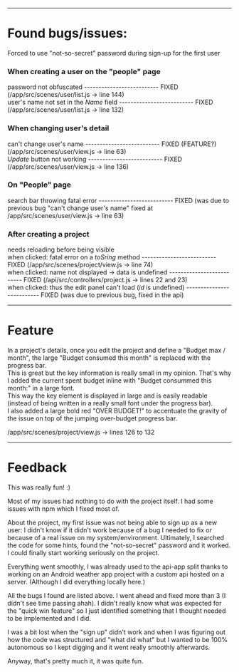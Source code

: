 --------------------------------------------------------------------------------------------------  

# Found bugs/issues:  

Forced to use "not-so-secret" password during sign-up for the first user  

### When creating a user on the "people" page  

password not obfuscated -------------------------- FIXED (/app/src/scenes/user/list.js -> line 144)  
user's name not set in the *Name* field -------------------------- FIXED (/app/src/scenes/user/list.js -> line 132)  
    
### When changing user's detail  

can't change user's name -------------------------- FIXED (FEATURE?) (/app/src/scenes/user/view.js -> line 63)  
*Update* button not working -------------------------- FIXED (/app/src/scenes/user/view.js -> line 136)  

### On "People" page  

search bar throwing fatal error -------------------------- FIXED (was due to previous bug "can't change user's name" fixed at /app/src/scenes/user/view.js -> line 63)  

### After creating a project  

needs reloading before being visible  
when clicked: fatal error on a *toSring* method -------------------------- FIXED (/app/src/scenes/project/view.js -> line 74)  
when clicked: name not displayed -> data is undefined -------------------------- FIXED (/api/src/controllers/project.js -> lines 22 and 23)  
when clicked: thus the edit panel can't load (*id* is undefined) -------------------------- FIXED (was due to previous bug, fixed in the api)  

--------------------------------------------------------------------------------------------------  

# Feature  

In a project's details, once you edit the project and define a "Budget max / month", the large "Budget consumed this month" is replaced with the progress bar.  
This is great but the key information is really small in my opinion. That's why I added the current spent budget inline with "Budget consummed this month:" in a large font.  
This way the key element is displayed in large and is easily readable (instead of being written in a really small font under the progress bar).  
I also added a large bold red "OVER BUDGET!" to accentuate the gravity of the issue on top of the jumping over-budget progress bar.  

/app/src/scenes/project/view.js -> lines 126 to 132

--------------------------------------------------------------------------------------------------  

# Feedback  

This was really fun! :)

Most of my issues had nothing to do with the project itself. 
I had some issues with npm which I fixed most of.

About the project, my first issue was not being able to sign up as a new user: I didn't know if it didn't work because of a bug I needed to fix or because of a real issue on my system/environment.
Ultimately, I searched the code for some hints, found the "not-so-secret" password and it worked. I could finally start working seriously on the project.

Everything went smoothly, I was already used to the api-app split thanks to working on an Android weather app project with a custom api hosted on a server. (Although I did everything locally here.)

All the bugs I found are listed above. I went ahead and fixed more than 3 (I didn't see time passing ahah).
I didn't really know what was expected for the "quick win feature" so I just identified something that I thought needed to be implemented and I did.

I was a bit lost when the "sign up" didn't work and when I was figuring out how the code was structured and "what did what" but I wanted to be 100% autonomous so I kept digging and it went really smoothly afterwards.

Anyway, that's pretty much it, it was quite fun.
